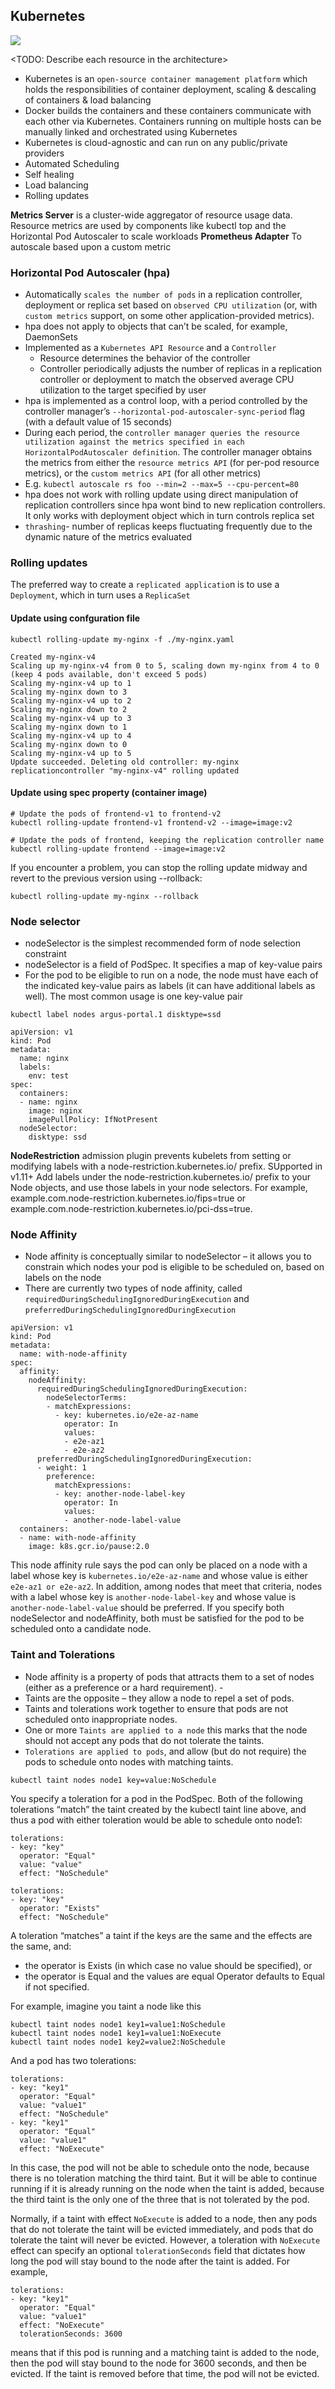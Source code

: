 ## Kubernetes

![](https://github.com/hfarooqui/knowledge_base/blob/master/images/Kubernetes_Architecture.png)

<TODO: Describe each resource in the architecture>

- Kubernetes is an `open-source container management platform` which holds the responsibilities of container deployment, scaling & descaling of containers & load balancing
- Docker builds the containers and these containers communicate with each other via Kubernetes. Containers running on multiple hosts can be manually linked and orchestrated using Kubernetes
- Kubernetes is cloud-agnostic and can run on any public/private providers 
- Automated Scheduling
- Self healing
- Load balancing
- Rolling updates

<b>Metrics Server</b> is a cluster-wide aggregator of resource usage data. Resource metrics are used by components like kubectl top and the Horizontal Pod Autoscaler to scale workloads
<b>Prometheus Adapter</b> To autoscale based upon a custom metric

### Horizontal Pod Autoscaler (hpa)

- Automatically `scales the number of pods` in a replication controller, deployment or replica set based on `observed CPU utilization` (or, with `custom metrics` support, on some other application-provided metrics).  
- hpa does not apply to objects that can’t be scaled, for example, DaemonSets
- Implemented as a `Kubernetes API Resource` and a `Controller`
  - Resource determines the behavior of the controller
  - Controller periodically adjusts the number of replicas in a replication controller or deployment to match the observed average CPU utilization to the target specified by user
- hpa is implemented as a control loop, with a period controlled by the controller manager’s 
`--horizontal-pod-autoscaler-sync-period` flag (with a default value of 15 seconds)
- During each period, the `controller manager queries the resource utilization against the metrics specified in each HorizontalPodAutoscaler definition`. The controller manager obtains the metrics from either the `resource metrics API` (for per-pod resource metrics), or the `custom metrics API` (for all other metrics)
- E.g. `kubectl autoscale rs foo --min=2 --max=5 --cpu-percent=80`
- hpa does not work with rolling update using direct manipulation of replication controllers since hpa wont bind to new replication controllers. It only works with deployment object which in turn controls replica set
- `thrashing`- number of replicas keeps fluctuating frequently due to the dynamic nature of the metrics evaluated

### Rolling updates
The preferred way to create a `replicated applicatio`n is to use a `Deployment`, which in turn uses a `ReplicaSet`
 #### Update using confguration file
 ```
kubectl rolling-update my-nginx -f ./my-nginx.yaml

Created my-nginx-v4
Scaling up my-nginx-v4 from 0 to 5, scaling down my-nginx from 4 to 0 (keep 4 pods available, don't exceed 5 pods)
Scaling my-nginx-v4 up to 1
Scaling my-nginx down to 3
Scaling my-nginx-v4 up to 2
Scaling my-nginx down to 2
Scaling my-nginx-v4 up to 3
Scaling my-nginx down to 1
Scaling my-nginx-v4 up to 4
Scaling my-nginx down to 0
Scaling my-nginx-v4 up to 5
Update succeeded. Deleting old controller: my-nginx
replicationcontroller "my-nginx-v4" rolling updated
````
#### Update using spec property (container image)
```
# Update the pods of frontend-v1 to frontend-v2
kubectl rolling-update frontend-v1 frontend-v2 --image=image:v2

# Update the pods of frontend, keeping the replication controller name
kubectl rolling-update frontend --image=image:v2

```

If you encounter a problem, you can stop the rolling update midway and revert to the previous version using --rollback:
```
kubectl rolling-update my-nginx --rollback
```

### Node selector
- nodeSelector is the simplest recommended form of node selection constraint
- nodeSelector is a field of PodSpec. It specifies a map of key-value pairs
- For the pod to be eligible to run on a node, the node must have each of the indicated key-value pairs as labels (it can have additional labels as well). The most common usage is one key-value pair
```
kubectl label nodes argus-portal.1 disktype=ssd
```
```
apiVersion: v1
kind: Pod
metadata:
  name: nginx
  labels:
    env: test
spec:
  containers:
  - name: nginx
    image: nginx
    imagePullPolicy: IfNotPresent
  nodeSelector:
    disktype: ssd
 ```
<b>NodeRestriction</b> admission plugin prevents kubelets from setting or modifying labels with a node-restriction.kubernetes.io/ prefix. SUpported in v1.11+
Add labels under the node-restriction.kubernetes.io/ prefix to your Node objects, and use those labels in your node selectors. For example, example.com.node-restriction.kubernetes.io/fips=true or example.com.node-restriction.kubernetes.io/pci-dss=true.

### Node Affinity
- Node affinity is conceptually similar to nodeSelector – it allows you to constrain which nodes your pod is eligible to be scheduled on, based on labels on the node
- There are currently two types of node affinity, called `requiredDuringSchedulingIgnoredDuringExecution` and `preferredDuringSchedulingIgnoredDuringExecution`
```
apiVersion: v1
kind: Pod
metadata:
  name: with-node-affinity
spec:
  affinity:
    nodeAffinity:
      requiredDuringSchedulingIgnoredDuringExecution:
        nodeSelectorTerms:
        - matchExpressions:
          - key: kubernetes.io/e2e-az-name
            operator: In
            values:
            - e2e-az1
            - e2e-az2
      preferredDuringSchedulingIgnoredDuringExecution:
      - weight: 1
        preference:
          matchExpressions:
          - key: another-node-label-key
            operator: In
            values:
            - another-node-label-value
  containers:
  - name: with-node-affinity
    image: k8s.gcr.io/pause:2.0
  ```
This node affinity rule says the pod can only be placed on a node with a label whose key is `kubernetes.io/e2e-az-name` and whose value is either `e2e-az1 or e2e-az2`. In addition, among nodes that meet that criteria, nodes with a label whose key is `another-node-label-key` and whose value is `another-node-label-value` should be preferred.
If you specify both nodeSelector and nodeAffinity, both must be satisfied for the pod to be scheduled onto a candidate node.

### Taint and Tolerations
- Node affinity is a property of pods that attracts them to a set of nodes (either as a preference or a hard requirement). - 
- Taints are the opposite – they allow a node to repel a set of pods.
- Taints and tolerations work together to ensure that pods are not scheduled onto inappropriate nodes. 
- One or more `Taints are applied to a node` this marks that the node should not accept any pods that do not tolerate the taints. 
- `Tolerations are applied to pods`, and allow (but do not require) the pods to schedule onto nodes with matching taints.
```
kubectl taint nodes node1 key=value:NoSchedule
```

You specify a toleration for a pod in the PodSpec. Both of the following tolerations “match” the taint created by the kubectl taint line above, and thus a pod with either toleration would be able to schedule onto node1:
```
tolerations:
- key: "key"
  operator: "Equal"
  value: "value"
  effect: "NoSchedule"
```
```
tolerations:
- key: "key"
  operator: "Exists"
  effect: "NoSchedule"
```
A toleration “matches” a taint if the keys are the same and the effects are the same, and:
- the operator is Exists (in which case no value should be specified), or
- the operator is Equal and the values are equal
Operator defaults to Equal if not specified.

For example, imagine you taint a node like this
```
kubectl taint nodes node1 key1=value1:NoSchedule
kubectl taint nodes node1 key1=value1:NoExecute
kubectl taint nodes node1 key2=value2:NoSchedule
```
And a pod has two tolerations:
```
tolerations:
- key: "key1"
  operator: "Equal"
  value: "value1"
  effect: "NoSchedule"
- key: "key1"
  operator: "Equal"
  value: "value1"
  effect: "NoExecute"
```
In this case, the pod will not be able to schedule onto the node, because there is no toleration matching the third taint. 
But it will be able to continue running if it is already running on the node when the taint is added, because the third taint is the only one of the three that is not tolerated by the pod.

Normally, if a taint with effect `NoExecute` is added to a node, then any pods that do not tolerate the taint will be evicted immediately, and pods that do tolerate the taint will never be evicted. However, a toleration with `NoExecute` effect can specify an optional `tolerationSeconds` field that dictates how long the pod will stay bound to the node after the taint is added. For example,
```
tolerations:
- key: "key1"
  operator: "Equal"
  value: "value1"
  effect: "NoExecute"
  tolerationSeconds: 3600
```
means that if this pod is running and a matching taint is added to the node, then the pod will stay bound to the node for 3600 seconds, and then be evicted. If the taint is removed before that time, the pod will not be evicted.

